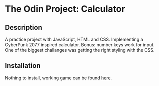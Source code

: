 # The Odin Project: Calculator
## Description
A practice project with JavaScript, HTML and CSS. Implementing a CyberPunk 2077 inspired calculator. Bonus: number keys work for input. One of the biggest challanges was getting the right styling with the CSS.

## Installation
Nothing to install, working game can be found [here](https://ykoziy.github.io/odin_calculator/ "here").
